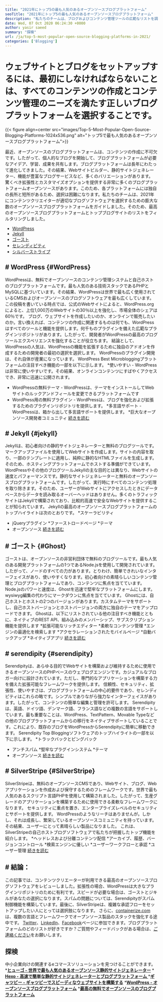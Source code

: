 ```yaml
---
title: "2021年にトップ5の最も人気のあるオープンソースブログプラットフォーム" 
seoTitle: "2021年にトップ5の最も人気のあるオープンソースブログプラットフォーム" 
description: "私たちのチームは、ブログおよびコンテンツ管理ツールの広範なリストを調べており、トップ5のオープンソースブログプラットフォームをリストしています。" 
date: Wed, 07 Oct 2020 06:24:30 +0000
author: yasir saeed
summary: "探検" 
url: /ja/top-5-most-popular-open-source-blogging-platforms-in-2021/
categories: ['Blogging']
---
```


# ウェブサイトとブログをセットアップするには、最初にしなければならないことは、すべてのコンテンツの作成とコンテンツ管理のニーズを満たす正しいブログプラットフォームを選択することです。

{{< figure align=center src="images/Top-5-Most-Popular-Open-Source-Blogging-Platforms-1024x536.png" alt="トップ5で最も人気のあるオープンソースブログプラットフォーム">}}

最近、オープンソースのブログプラットフォームは、コンテンツの作成に不可欠です。したがって、個人的なブログを開始して、ブログプラットフォームが必要なアイデア、学習、成果を共有します。ブログプラットフォームは長年にわたって進化してきました。その結果、Webサイトビルダー、静的サイトジェネレーター、機能が豊富なブログサービスなど、多くのバリエーションがあります。
驚くべき拡張性とカスタマイズオプションを提供する非常に多くのブログプラットフォームオープンソースがあります。このため、各プラットフォームには独自の長所と短所があるため、選択は困難になります。私たちのチームは、2021年にコンテンツクリエイターが適切なブログソフトウェアを選択するための膨大な数のオープンソースブログプラットフォームをガイドしました。そのため、最高のオープンソースブログプラットフォームとトップブログサイトのリストをフィルタリングしました。
  * [WordPress][1]
  * [Jekyll][2]
  * [ゴースト][3]
  * [セレンディピティ][4]
  * [シルバーストライプ][5]

## # **WordPress** {#WordPress}
WordPressは、無料でオープンソースのコンテンツ管理システムと自己ホストのブログプラットフォームです。最も人気のある技術スタックであるPHPとMySQLに基づいています。その結果、WordPressは世界で最も広く使用されているCMSおよびオープンソースのブログソフトウェアを最も広くしています。この投稿を書いている時点では、公式のWebサイトによると、WordPress.orgによると、上位1,000万のWebサイトの30％以上を強化し、市場全体のシェアは60％です。
ブログ、ウェブサイトを作成したいのか、オンラインで販売したいのか。言い換えれば、コンテンツの作成に関連するものは何でも、WordPressはすべてのツールと機能を提供します。何千ものプラグインを備えた広範なプラグインリポジトリがあります。したがって、開発者がWordPressの最高のブログツールエクスペリエンスを強化することが役立ちます。
結論として、WordPressの人気は、WordPressの機能を拡張するために独自のアドオンを作成するための開発者の最初の選択を選択します。 WordPressのプラグイン開発は、それ自体が産業になっています。
WordPress Best Microbloggingプラットフォームの注目すべき機能の一部を以下に示します。
  *使いやすい -  WordPressは非常に使いやすいです。その結果、オンラインコンテンツにすばやくアクセスでき、非常に迅速に公開されます。
  * WordPressの無料テーマ -  WordPressは、テーマをインストールしてWebサイトのルックアンドフィールを変更できるプラットフォームです
  * WordPress用の無料プラグイン -  WordPressは、ブログを強化および拡張するためのプラグインリポジトリを提供します。
  *多言語サポート -  WordPressは、箱から出して多言語サポートを提供します。
  *巨大なオープンソース開発者コミュニティ
    [続きを読む][6]

## # **Jekyll** {#jekyll}
Jekyllは、初心者向けの静的サイトジェネレーターと無料のブログツールです。マークアップファイルを使用してWebサイトを作成します。サイトの内容を取り、一部のテンプレートに適用し、純粋に静的なHTMLファイルを生成します。そのため、ホスティングプラットフォームでホストする準備ができています。
WordPressやその他のブログツールJekyllの主な目的とは異なり、Webサイトの速度とパフォーマンスです。静的なサイトジェネレーターと無料のオープンソースブログプラットフォームです。したがって、実行時にすべてのコンテンツ処理を取り除きます。そのため、ユーザーがWebサイトにアクセスしたときにデータベースからデータを読み取るオーバーヘッドはありません。多くのトラフィックサイトはJekyllで構築されており、比較的高速で安全なWebサイトを提供することが知られています。
Jekyllの最高のオープンソースブログプラットフォームのトップハイライトは次のとおりです。
  *スケーラビリティ
  * jQueryプラグイン
  *ファーストロードページ
  *テーマ
  * オープンソース
    [続きを読む][7]

## # **ゴースト**   {#Ghost}
ゴーストは、オープンソースの非営利団体で無料のブログツールです。最も人気のある開発プラットフォームの1つであるNode.jsを使用して開発されています。したがって、ノードのすべての力があります。とりわけ、簡単できれいなインターフェイスがあり、使いやすくなります。初心者向けの素晴らしいコンテンツ管理とブログプラットフォームであり、コンテンツに焦点を当てています。
Node.jsのパワーと速度は、Ghostを迅速で堅牢なプラットフォームにします。 wysiwyg編集の代わりにマークダウンに焦点を当てています。 Ghostには、自己ホストとホストの2つのバージョンがあります。カスタムテーマをサポートし、自己ホストバージョンとホストバージョンの両方に独自のテーマをアップロードできます。
Ghostは、以下にリストされている他の注目すべき機能とともに、ネイティブのREST API、組み込みのメンバーシップ、サブスクリプション機能を提供します
  *拡張可能なリッチエディター
  *柔軟なコンテンツ管理
  *エンジンの最適化を検索します
  *アクセラレーションされたモバイルページ
  *自動バックアップ
  *ネイティブアプリ
    [続きを読む][8]

## # **serendipity** {#serendipity}
Serendipityは、あらゆる目的でWebサイトを構築および維持するために使用できるオープンソースのPHPベースのウェブログエンジンです。カジュアルなブロガー向けに設計されています。ただし、専門的なアプリケーションを構築する力を備えた拡張可能なフレームワークを提供します。
信頼性、セキュリティ、拡張性、使いやすさは、ブログプラットフォームの中心的要件であり、セレンディピティはこれらの略です。シンプルでありながら強力なインターフェイスがあります。したがって、コンテンツの簡単な編集と管理を許可します。
Serendipityは、英語、ドイツ語、デンマーク語、フランス語などの複数の言語をサポートしています。最も重要なことは、WordPress、TextPattern、Movable Typeなどの他のブログプラットフォームからの移行をネイティブサポートしていることです。これにより、既存のブログをWordPressからSerendipityに簡単に移動できます。
Serendipity Top Bloggingソフトウェアのトップハイライトの一部を以下に示します。
  *トラックバックとピングバック
  * アンチスパム
  *堅牢なプラグインシステム
  *テーマ
  * オープンソース
    [続きを読む][9]

## # **SilverStripe** {#SilverStripe}
SilverStripeは、無料のオープンソースCMSであり、Webサイト、ブログ、Webアプリケーションを作成および保守するためのフレームワークです。世界で最も人気のあるスクリプト言語PHPを使用して構築されました。したがって、生産グレードのアプリケーションを構築するために使用できる柔軟なフレームワークになります。
セキュリティに重点を置き、エンタープライズレベルのセキュリティとサポートを提供します。 WordPressのようなリーチはありませんが。しかし、それは成長し、繁栄しているオープンソースコミュニティを持っています。その結果、ユーザーにとって素晴らしい製品になりました。
これは、SilverStripeの自己ホストブログソフトウェアで私たちが把握したトップ機能を紹介します。
  *ヘッドレスおよび分離コンテンツ配信
  *アーカイブ、履歴、バージョンコントロール
  *検索エンジンに優しい
  *ユーザーワークフローと承認
  *ユーザー管理
    [続きを読む][10]

## # 結論：
この記事では、コンテンツクリエーターが利用できる最高のオープンソースブログソフトウェアをレビューしました。拡張性の場合、WordPressは大きなプラグインリポジトリのために有利です。スピードが必要な場合は、ゴーストとジキルがあなたの選択になります。スパムの問題については、Serendipityがスパム制御機能を構築しています。最後に、SilverStripeは、複雑な承認フローをセットアップしたい人にとっては選択肢になります。
さらに、[containerize.com][11]は、複数の言語とフレームワークでオープンソース製品のスタックを強化する途中です。 [Twitter][12]、[LinkedIn][13]、[Facebook][14]ページに参​​加できます。ブログプラットフォームのどのリストが好きですか？ご質問やフィードバックがある場合は、[ご連絡ください][15]をお願いします。

## 探検
中小企業向けの関連するeコマースソリューションを見つけることができます。
  *[**ヒューゴ - 世界で最も人気のあるオープンソース静的サイトジェネレーター**][16]
  *[ **Hexo  - 高速で簡単な静的サイトジェネレーターとブログプラットフォーム** ][17]
  *[**ギャツビー - ギャツビーでスピーディなウェブサイトを構築する**][18]
  ***[WordPress  - オープンソースブログプラットフォーム][19]** 
  ***[最高の無料でオープンソースのブログプラットフォーム][20]** 

  
[1]: #wordpress
[2]: #jekyll
[3]: #ghost
[4]: #serendipity
[5]: #silverstripe
[6]: https://products.containerize.com/blogging/wordpress
[7]: https://products.containerize.com/blogging/jekyll
[8]: https://products.containerize.com/blogging/ghost
[9]: https://products.containerize.com/blogging/serendipity
[10]: https://products.containerize.com/blogging/silverstripe
[11]: https://www.containerize.com/
[12]: https://twitter.com/containerize_co
[13]: https://www.linkedin.com/company/containerize/
[14]: http://facebook.com/containerize
[15]: mailto:yasir.saeed@aspose.com
[16]: https://products.containerize.com/blogging/hugo/
[17]: https://products.containerize.com/blogging/hexo/
[18]: https://products.containerize.com/blogging/gatsby/
[19]: https://products.containerize.com/blogging/wordpress/
[20]: https://products.containerize.com/blogging/
